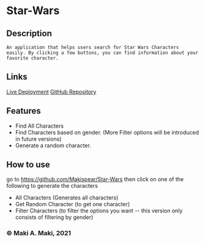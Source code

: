 # Star-Wars

## Description
    An application that helps users search for Star Wars Characters easily. By clicking a few buttons, you can find information about your favorite character.


## Links
[Live Deployment](https://makispear.github.io/Star-Wars/)
[GitHub Repository](https://github.com/Makispear/Star-Wars)

## Features 
- Find All Characters
- Find Characters based on gender. (More Filter options will be introduced in future versions)
- Generate a random character.

## How to use
go to https://github.com/Makispear/Star-Wars then click on one of the following to generate the characters
- All Characters (Generates all characters)
- Get Random Character (to get one character)
- Filter Characters (to filter the options you want -- this version only consists of filtering by gender)


### &copy; Maki A. Maki, 2021